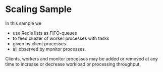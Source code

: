 # Scaling Sample

In this sample we 

- use Redis lists as FIFO-queues 
- to feed cluster of worker processes with tasks 
- given by client processes
- all observed by monitor processes. 

Clients, workers and monitor processes may be added or removed at any time to increase or decrease workload or processing throughput.


